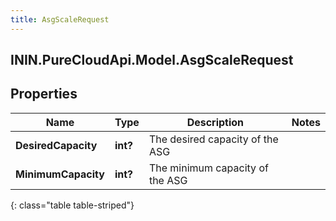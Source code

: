 ```yaml
---
title: AsgScaleRequest
---
```

## ININ.PureCloudApi.Model.AsgScaleRequest

## Properties

|Name | Type | Description | Notes|
|------------ | ------------- | ------------- | -------------|
| **DesiredCapacity** | **int?** | The desired capacity of the ASG | |
| **MinimumCapacity** | **int?** | The minimum capacity of the ASG | |
{: class="table table-striped"}


